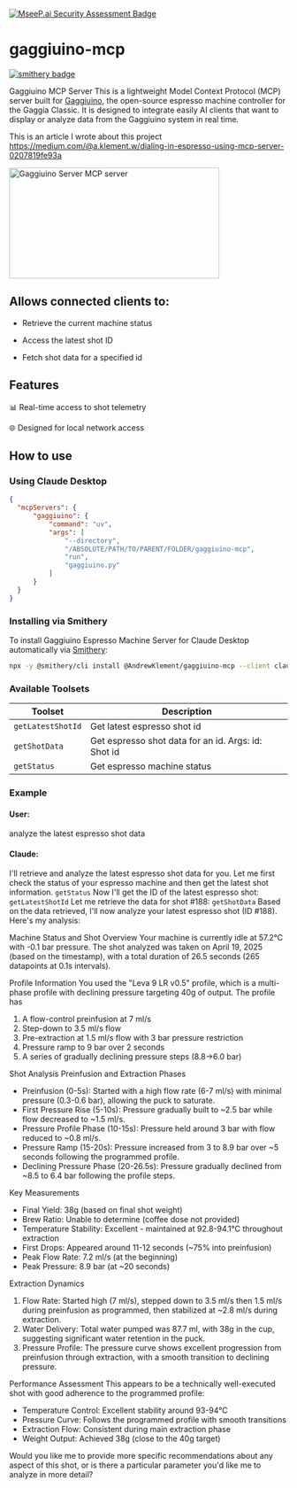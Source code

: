 [![MseeP.ai Security Assessment Badge](https://mseep.net/pr/andrewklement-gaggiuino-mcp-badge.png)](https://mseep.ai/app/andrewklement-gaggiuino-mcp)

# gaggiuino-mcp
[![smithery badge](https://smithery.ai/badge/@AndrewKlement/gaggiuino-mcp)](https://smithery.ai/server/@AndrewKlement/gaggiuino-mcp)

Gaggiuino MCP Server
This is a lightweight Model Context Protocol (MCP) server built for [Gaggiuino](https://github.com/Zer0-bit/gaggiuino), the open-source espresso machine controller for the Gaggia Classic. It is designed to integrate easily AI clients that want to display or analyze data from the Gaggiuino system in real time.

This is an article I wrote about this project https://medium.com/@a.klement.w/dialing-in-espresso-using-mcp-server-0207819fe93a

<a href="https://glama.ai/mcp/servers/@AndrewKlement/gaggiuino-mcp">
  <img width="380" height="200" src="https://glama.ai/mcp/servers/@AndrewKlement/gaggiuino-mcp/badge" alt="Gaggiuino Server MCP server" />
</a>

## Allows connected clients to:

- Retrieve the current machine status

- Access the latest shot ID

- Fetch shot data for a specified id 

## Features
📊 Real-time access to shot telemetry

🌐 Designed for local network access

## How to use

### Using Claude Desktop
```json
{
  "mcpServers": {
      "gaggiuino": {
          "command": "uv",
          "args": [
              "--directory",
              "/ABSOLUTE/PATH/TO/PARENT/FOLDER/gaggiuino-mcp",
              "run",
              "gaggiuino.py"
          ]
      }
  }
}
```

### Installing via Smithery

To install Gaggiuino Espresso Machine Server for Claude Desktop automatically via [Smithery](https://smithery.ai/server/@AndrewKlement/gaggiuino-mcp):

```bash
npx -y @smithery/cli install @AndrewKlement/gaggiuino-mcp --client claude
```

### Available Toolsets

| Toolset                 | Description                                                   |
| ----------------------- | ------------------------------------------------------------- |
| `getLatestShotId`       | Get latest espresso shot id                                   |
| `getShotData`           | Get espresso shot data for an id. Args: id: Shot id           |
| `getStatus`             | Get espresso machine status                                   |


### Example
#### User: 
analyze the latest espresso shot data

#### Claude:
I'll retrieve and analyze the latest espresso shot data for you. Let me first check the status of your espresso machine and then get the latest shot information.
`getStatus`
Now I'll get the ID of the latest espresso shot:
`getLatestShotId`
Let me retrieve the data for shot #188:
`getShotData`
Based on the data retrieved, I'll now analyze your latest espresso shot (ID #188). Here's my analysis:

Machine Status and Shot Overview
Your machine is currently idle at 57.2°C with -0.1 bar pressure. The shot analyzed was taken on April 19, 2025 (based on the timestamp), with a total duration of 
26.5 seconds (265 datapoints at 0.1s intervals).

Profile Information
You used the "Leva 9 LR v0.5" profile, which is a multi-phase profile with declining pressure targeting 40g of output. The profile has
1. A flow-control preinfusion at 7 ml/s
2. Step-down to 3.5 ml/s flow
3. Pre-extraction at 1.5 ml/s flow with 3 bar pressure restriction
4. Pressure ramp to 9 bar over 2 seconds
5. A series of gradually declining pressure steps (8.8→6.0 bar)

Shot Analysis
Preinfusion and Extraction Phases
- Preinfusion (0-5s): Started with a high flow rate (6-7 ml/s) with minimal pressure (0.3-0.6 bar), allowing the puck to saturate.
- First Pressure Rise (5-10s): Pressure gradually built to ~2.5 bar while flow decreased to ~1.5 ml/s.
- Pressure Profile Phase (10-15s): Pressure held around 3 bar with flow reduced to ~0.8 ml/s.
- Pressure Ramp (15-20s): Pressure increased from 3 to 8.9 bar over ~5 seconds following the programmed profile.
- Declining Pressure Phase (20-26.5s): Pressure gradually declined from ~8.5 to 6.4 bar following the profile steps.

Key Measurements
- Final Yield: 38g (based on final shot weight)
- Brew Ratio: Unable to determine (coffee dose not provided)
- Temperature Stability: Excellent - maintained at 92.8-94.1°C throughout extraction
- First Drops: Appeared around 11-12 seconds (~75% into preinfusion)
- Peak Flow Rate: 7.2 ml/s (at the beginning)
- Peak Pressure: 8.9 bar (at ~20 seconds)

Extraction Dynamics
1. Flow Rate: Started high (7 ml/s), stepped down to 3.5 ml/s then 1.5 ml/s during preinfusion as programmed, then stabilized at ~2.8 ml/s during extraction.
2. Water Delivery: Total water pumped was 87.7 ml, with 38g in the cup, suggesting significant water retention in the puck.
3. Pressure Profile: The pressure curve shows excellent progression from preinfusion through extraction, with a smooth transition to declining pressure.

Performance Assessment
This appears to be a technically well-executed shot with good adherence to the programmed profile:
- Temperature Control: Excellent stability around 93-94°C
- Pressure Curve: Follows the programmed profile with smooth transitions
- Extraction Flow: Consistent during main extraction phase
- Weight Output: Achieved 38g (close to the 40g target)

Would you like me to provide more specific recommendations about any aspect of this shot, or is there a particular parameter you'd like me to analyze in more detail?
